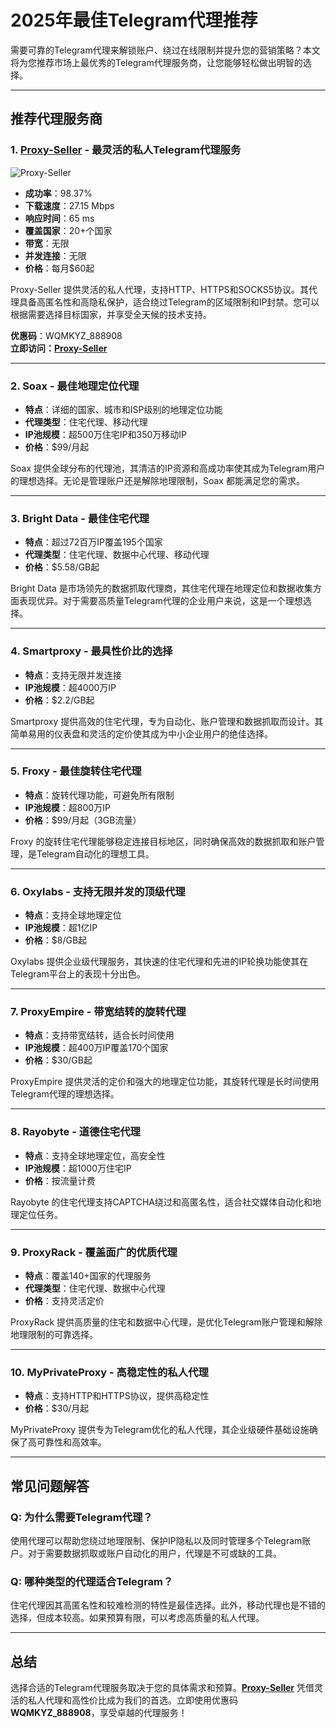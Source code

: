# 2025年最佳Telegram代理推荐

需要可靠的Telegram代理来解锁账户、绕过在线限制并提升您的营销策略？本文将为您推荐市场上最优秀的Telegram代理服务商，让您能够轻松做出明智的选择。

---

## **推荐代理服务商**

### **1. [Proxy-Seller](https://bit.ly/proxy-seller-coupon)** - 最灵活的私人Telegram代理服务

![Proxy-Seller](https://proxy-zone.net/wp-content/uploads/2025/09/Proxy-Seller-for-telegram-proxies.jpg)

- **成功率**：98.37%  
- **下载速度**：27.15 Mbps  
- **响应时间**：65 ms  
- **覆盖国家**：20+个国家  
- **带宽**：无限  
- **并发连接**：无限  
- **价格**：每月$60起  

Proxy-Seller 提供灵活的私人代理，支持HTTP、HTTPS和SOCKS5协议。其代理具备高匿名性和高隐私保护，适合绕过Telegram的区域限制和IP封禁。您可以根据需要选择目标国家，并享受全天候的技术支持。

**优惠码**：WQMKYZ_888908  
**立即访问：[Proxy-Seller](https://bit.ly/proxy-seller-coupon)**

---

### **2. Soax - 最佳地理定位代理**

- **特点**：详细的国家、城市和ISP级别的地理定位功能  
- **代理类型**：住宅代理、移动代理  
- **IP池规模**：超500万住宅IP和350万移动IP  
- **价格**：$99/月起  

Soax 提供全球分布的代理池，其清洁的IP资源和高成功率使其成为Telegram用户的理想选择。无论是管理账户还是解除地理限制，Soax 都能满足您的需求。

---

### **3. Bright Data - 最佳住宅代理**

- **特点**：超过72百万IP覆盖195个国家  
- **代理类型**：住宅代理、数据中心代理、移动代理  
- **价格**：$5.58/GB起  

Bright Data 是市场领先的数据抓取代理商，其住宅代理在地理定位和数据收集方面表现优异。对于需要高质量Telegram代理的企业用户来说，这是一个理想选择。

---

### **4. Smartproxy - 最具性价比的选择**

- **特点**：支持无限并发连接  
- **IP池规模**：超4000万IP  
- **价格**：$2.2/GB起  

Smartproxy 提供高效的住宅代理，专为自动化、账户管理和数据抓取而设计。其简单易用的仪表盘和灵活的定价使其成为中小企业用户的绝佳选择。

---

### **5. Froxy - 最佳旋转住宅代理**

- **特点**：旋转代理功能，可避免所有限制  
- **IP池规模**：超800万IP  
- **价格**：$99/月起（3GB流量）  

Froxy 的旋转住宅代理能够稳定连接目标地区，同时确保高效的数据抓取和账户管理，是Telegram自动化的理想工具。

---

### **6. Oxylabs - 支持无限并发的顶级代理**

- **特点**：支持全球地理定位  
- **IP池规模**：超1亿IP  
- **价格**：$8/GB起  

Oxylabs 提供企业级代理服务，其快速的住宅代理和先进的IP轮换功能使其在Telegram平台上的表现十分出色。

---

### **7. ProxyEmpire - 带宽结转的旋转代理**

- **特点**：支持带宽结转，适合长时间使用  
- **IP池规模**：超400万IP覆盖170个国家  
- **价格**：$30/GB起  

ProxyEmpire 提供灵活的定价和强大的地理定位功能，其旋转代理是长时间使用Telegram代理的理想选择。

---

### **8. Rayobyte - 道德住宅代理**

- **特点**：支持全球地理定位，高安全性  
- **IP池规模**：超1000万住宅IP  
- **价格**：按流量计费  

Rayobyte 的住宅代理支持CAPTCHA绕过和高匿名性，适合社交媒体自动化和地理定位任务。

---

### **9. ProxyRack - 覆盖面广的优质代理**

- **特点**：覆盖140+国家的代理服务  
- **代理类型**：住宅代理、数据中心代理  
- **价格**：支持灵活定价  

ProxyRack 提供高质量的住宅和数据中心代理，是优化Telegram账户管理和解除地理限制的可靠选择。

---

### **10. MyPrivateProxy - 高稳定性的私人代理**

- **特点**：支持HTTP和HTTPS协议，提供高稳定性  
- **价格**：$30/月起  

MyPrivateProxy 提供专为Telegram优化的私人代理，其企业级硬件基础设施确保了高可靠性和高效率。

---

## **常见问题解答**

### **Q: 为什么需要Telegram代理？**

使用代理可以帮助您绕过地理限制、保护IP隐私以及同时管理多个Telegram账户。对于需要数据抓取或账户自动化的用户，代理是不可或缺的工具。

### **Q: 哪种类型的代理适合Telegram？**

住宅代理因其高匿名性和较难检测的特性是最佳选择。此外，移动代理也是不错的选择，但成本较高。如果预算有限，可以考虑高质量的私人代理。

---

## **总结**

选择合适的Telegram代理服务取决于您的具体需求和预算。**[Proxy-Seller](https://bit.ly/proxy-seller-coupon)** 凭借灵活的私人代理和高性价比成为我们的首选。立即使用优惠码 **WQMKYZ_888908**，享受卓越的代理服务！
